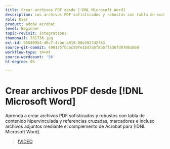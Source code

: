 ```yaml
---
title: Crear archivos PDF desde [!DNL Microsoft Word]
description: Los archivos PDF sofisticados y robustos con tabla de contenido hipervinculada y referencias cruzadas, marcadores e incluso archivos adjuntos son fáciles de crear con el complemento de Acrobat para [!DNL Microsoft Word]
role: User
product: adobe acrobat
level: Beginner
topic-revisit: Integrations
thumbnail: 331736.jpg
exl-id: 95540954-d0c7-4cae-a919-00e3927d2f83
source-git-commit: 490175fbcac50fe1bd7abf8bbffad6fd97061660
workflow-type: tm+mt
source-wordcount: '56'
ht-degree: 0%

---
```


# Crear archivos PDF desde [!DNL Microsoft Word]

Aprenda a crear archivos PDF sofisticados y robustos con tabla de contenido hipervinculada y referencias cruzadas, marcadores e incluso archivos adjuntos mediante el complemento de Acrobat para [!DNL Microsoft Word].

>[!VIDEO](https://video.tv.adobe.com/v/331736?hidetitle=true)
